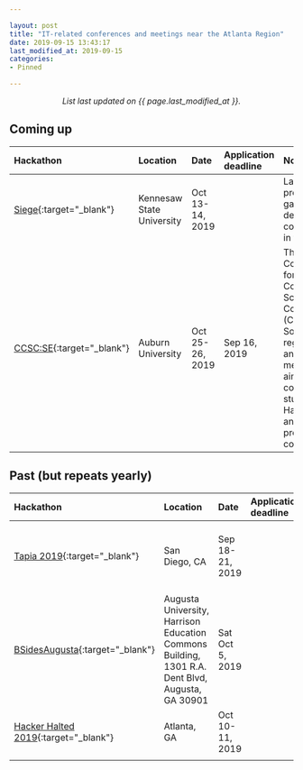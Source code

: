 ```yaml
---

layout: post
title: "IT-related conferences and meetings near the Atlanta Region"
date: 2019-09-15 13:43:17
last_modified_at: 2019-09-15
categories:
- Pinned

---
```


<center>
<em>List last updated on {{ page.last_modified_at }}.</em>
</center>

## Coming up

|Hackathon|	Location|	Date	| Application deadline | Notes
|:--------| :---    | :---      | :---                 | :---
|[Siege](https://siegecon.net/){:target="_blank"}|Kennesaw State University|Oct 13-14, 2019| |Largest professional game development conference in the South.
|[CCSC:SE](http://ccscse.org/conference.php?year=33rd){:target="_blank"}|Auburn University|Oct 25-26, 2019|Sep 16, 2019 |The Consortium for Computing Sciences in Colleges (CCSC) Southeastern region annual meeting, aims at small college students. Has poster and programming competitions.


## Past (but repeats yearly)

|Hackathon|	Location|	Date	| Application deadline | Notes
|:--------| :---    | :---      | :---                 | :---
|[Tapia 2019](http://tapiaconference.org/){:target="_blank"}|San Diego, CA|Sep 18-21, 2019| |Mission is to acknowledge, promote and celebrate diversity in computing.
|[BSidesAugusta](https://bsidesaugusta.org/){:target="_blank"}|Augusta University, Harrison Education Commons Building, 1301 R.A. Dent Blvd, Augusta, GA 30901|Sat Oct 5, 2019| |Information security conference. [Tickets link](https://www.eventbrite.com/e/bsidesaugusta-2019-tickets-62744456358)
|[Hacker Halted 2019](https://hackerhalted.com/){:target="_blank"}|Atlanta, GA|Oct 10-11, 2019| |Free student registration with [link](https://hackerhalted2019.eventbrite.com/?discount=AcademiaStudent)
||||
